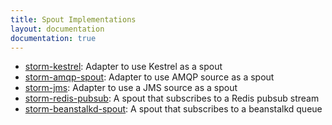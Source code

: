 ```yaml
---
title: Spout Implementations
layout: documentation
documentation: true
---
```

* [storm-kestrel](https://github.com/nathanmarz/storm-kestrel): Adapter to use Kestrel as a spout
* [storm-amqp-spout](https://github.com/rapportive-oss/storm-amqp-spout): Adapter to use AMQP source as a spout
* [storm-jms](https://github.com/ptgoetz/storm-jms): Adapter to use a JMS source as a spout
* [storm-redis-pubsub](https://github.com/sorenmacbeth/storm-redis-pubsub): A spout that subscribes to a Redis pubsub stream
* [storm-beanstalkd-spout](https://github.com/haitaoyao/storm-beanstalkd-spout): A spout that subscribes to a beanstalkd queue